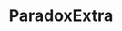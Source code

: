 ---
title: ParadoxExtra
crosslinks:
- eu4
- paradoxplaza
- comics
- Kaiserreich
- NattyComics
- victoria2
- eu3
- mapporncirclejerk
- europe
- ComedyNecrophilia
- CrusaderKings
- antimeme
- reversehistory
- surrealmemes
- xkcd
- MemeEconomy
- familyguy
---